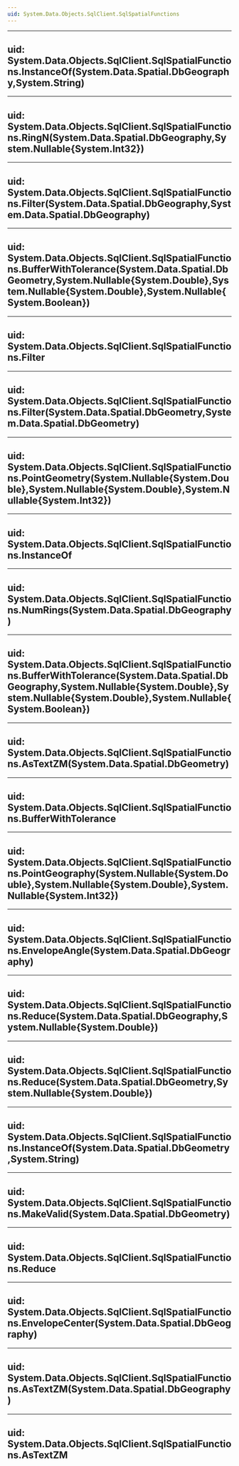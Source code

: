 ```yaml
---
uid: System.Data.Objects.SqlClient.SqlSpatialFunctions
---
```


---
uid: System.Data.Objects.SqlClient.SqlSpatialFunctions.InstanceOf(System.Data.Spatial.DbGeography,System.String)
---

---
uid: System.Data.Objects.SqlClient.SqlSpatialFunctions.RingN(System.Data.Spatial.DbGeography,System.Nullable{System.Int32})
---

---
uid: System.Data.Objects.SqlClient.SqlSpatialFunctions.Filter(System.Data.Spatial.DbGeography,System.Data.Spatial.DbGeography)
---

---
uid: System.Data.Objects.SqlClient.SqlSpatialFunctions.BufferWithTolerance(System.Data.Spatial.DbGeometry,System.Nullable{System.Double},System.Nullable{System.Double},System.Nullable{System.Boolean})
---

---
uid: System.Data.Objects.SqlClient.SqlSpatialFunctions.Filter
---

---
uid: System.Data.Objects.SqlClient.SqlSpatialFunctions.Filter(System.Data.Spatial.DbGeometry,System.Data.Spatial.DbGeometry)
---

---
uid: System.Data.Objects.SqlClient.SqlSpatialFunctions.PointGeometry(System.Nullable{System.Double},System.Nullable{System.Double},System.Nullable{System.Int32})
---

---
uid: System.Data.Objects.SqlClient.SqlSpatialFunctions.InstanceOf
---

---
uid: System.Data.Objects.SqlClient.SqlSpatialFunctions.NumRings(System.Data.Spatial.DbGeography)
---

---
uid: System.Data.Objects.SqlClient.SqlSpatialFunctions.BufferWithTolerance(System.Data.Spatial.DbGeography,System.Nullable{System.Double},System.Nullable{System.Double},System.Nullable{System.Boolean})
---

---
uid: System.Data.Objects.SqlClient.SqlSpatialFunctions.AsTextZM(System.Data.Spatial.DbGeometry)
---

---
uid: System.Data.Objects.SqlClient.SqlSpatialFunctions.BufferWithTolerance
---

---
uid: System.Data.Objects.SqlClient.SqlSpatialFunctions.PointGeography(System.Nullable{System.Double},System.Nullable{System.Double},System.Nullable{System.Int32})
---

---
uid: System.Data.Objects.SqlClient.SqlSpatialFunctions.EnvelopeAngle(System.Data.Spatial.DbGeography)
---

---
uid: System.Data.Objects.SqlClient.SqlSpatialFunctions.Reduce(System.Data.Spatial.DbGeography,System.Nullable{System.Double})
---

---
uid: System.Data.Objects.SqlClient.SqlSpatialFunctions.Reduce(System.Data.Spatial.DbGeometry,System.Nullable{System.Double})
---

---
uid: System.Data.Objects.SqlClient.SqlSpatialFunctions.InstanceOf(System.Data.Spatial.DbGeometry,System.String)
---

---
uid: System.Data.Objects.SqlClient.SqlSpatialFunctions.MakeValid(System.Data.Spatial.DbGeometry)
---

---
uid: System.Data.Objects.SqlClient.SqlSpatialFunctions.Reduce
---

---
uid: System.Data.Objects.SqlClient.SqlSpatialFunctions.EnvelopeCenter(System.Data.Spatial.DbGeography)
---

---
uid: System.Data.Objects.SqlClient.SqlSpatialFunctions.AsTextZM(System.Data.Spatial.DbGeography)
---

---
uid: System.Data.Objects.SqlClient.SqlSpatialFunctions.AsTextZM
---
